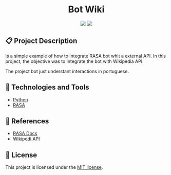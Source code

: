 <h1 align="center">
    Bot Wiki
</h1>

<p align="center">
    <a href="https://opensource.org/licenses/MIT"><img src="https://img.shields.io/badge/License-MIT-yellow.svg"/></a>
    <img src="https://img.shields.io/badge/Status-Unstable-red"/>
</p>

## :clipboard: Project Description

Is a simple example of how to integrate RASA bot whit a external API. In this project, the objective was to integrate the bot with Wikipedia API.

The project bot just understant interactions in portuguese.

## :wrench: Technologies and Tools

- [Python](https://www.php.net/)
- [RASA](https://rasa.com/)

## :notebook: References

- [RASA Docs](https://rasa.com/docs/)
- [Wikipedi API](https://pt.wikipedia.org/w/api.php)

## :scroll: License

This project is licensed under the [MIT license](https://github.com/gustavocastro78/bot-wiki/blob/master/LICENSE).
